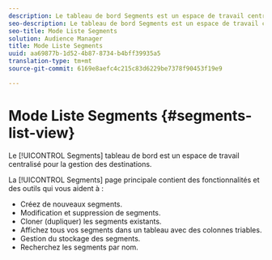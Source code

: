 ```yaml
---
description: Le tableau de bord Segments est un espace de travail centralisé pour la gestion des destinations.
seo-description: Le tableau de bord Segments est un espace de travail centralisé pour la gestion des destinations.
seo-title: Mode Liste Segments
solution: Audience Manager
title: Mode Liste Segments
uuid: aa69877b-1d52-4b87-8734-b4bff39935a5
translation-type: tm+mt
source-git-commit: 6169e8aefc4c215c83d6229be7378f90453f19e9

---
```



# Mode Liste Segments {#segments-list-view}

Le [!UICONTROL Segments] tableau de bord est un espace de travail centralisé pour la gestion des destinations.

La [!UICONTROL Segments] page principale contient des fonctionnalités et des outils qui vous aident à :

* Créez de nouveaux segments.
* Modification et suppression de segments.
* Cloner (dupliquer) les segments existants.
* Affichez tous vos segments dans un tableau avec des colonnes triables.
* Gestion du stockage des segments.
* Recherchez les segments par nom.